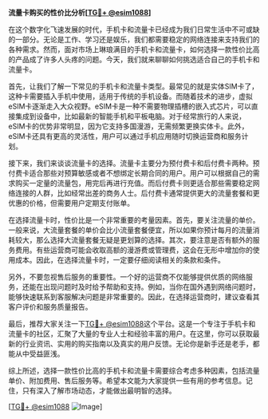 **流量卡购买的性价比分析[[TG💪+ @esim1088](https://t.me/s/esim1088)]**

在这个数字化飞速发展的时代，手机卡和流量卡已经成为我们日常生活中不可或缺的一部分。无论是工作、学习还是娱乐，我们都需要稳定的网络连接来支持我们的各种需求。然而，面对市场上琳琅满目的手机卡和流量卡，如何选择一款性价比高的产品成了许多人头疼的问题。今天，我们就来聊聊如何挑选适合自己的手机卡和流量卡。

首先，让我们了解一下常见的手机卡和流量卡类型。最常见的就是实体SIM卡了，这种卡需要插入手机中使用，适用于传统的手机设备。而随着技术的进步，虚拟eSIM卡逐渐走入大众视野。eSIM卡是一种不需要物理插槽的嵌入式芯片，可以直接集成到设备中，比如最新的智能手机和平板电脑。对于经常旅行的人来说，eSIM卡的优势非常明显，因为它支持多国漫游，无需频繁更换实体卡。此外，eSIM卡还具有更高的灵活性，用户可以通过手机应用随时切换运营商和服务计划。

接下来，我们来谈谈流量卡的选择。流量卡主要分为预付费卡和后付费卡两种。预付费卡适合那些对预算敏感或者不想绑定长期合同的用户。用户可以根据自己的需求购买一定量的流量包，用完后再进行充值。而后付费卡则更适合那些需要稳定网络连接的人群，比如经常出差的商务人士。后付费卡通常提供更大的流量套餐和更优惠的价格，但需要用户定期支付账单。

在选择流量卡时，性价比是一个非常重要的考量因素。首先，要关注流量的单价。一般来说，大流量套餐的单价会比小流量套餐便宜，所以如果你预计每月的流量消耗较大，那么选择大流量套餐无疑是更划算的选择。其次，要注意是否有额外的服务费用。有些运营商可能会收取高额的漫游费或管理费，这会在无形中增加你的使用成本。因此，在选择流量卡时，一定要仔细阅读相关的条款和条件。

另外，不要忽视售后服务的重要性。一个好的运营商不仅能够提供优质的网络服务，还能在出现问题时及时给予帮助和支持。例如，当你在国外遇到网络问题时，能够快速联系到客服解决问题是非常重要的。因此，在选择运营商时，建议查看其客户评价和服务质量报告。

最后，推荐大家关注一下[TG💪+ @esim1088](https://t.me/s/esim1088)这个平台。这是一个专注于手机卡和流量卡的社区，汇聚了大量的专业人士和经验丰富的用户。在这里，你可以获取最新的行业资讯、实用的购买指南以及真实的用户反馈。无论你是新手还是老手，都能从中受益匪浅。

综上所述，选择一款性价比高的手机卡和流量卡需要综合考虑多种因素，包括流量单价、附加费用、售后服务等。希望本文能为大家提供一些有用的参考信息。记住，只有深入了解市场动态，才能做出最明智的选择。

[[TG💪+ @esim1088](https://t.me/s/esim1088) ![Image](https://i.postimg.cc/4NQfJmqS/Snipaste-2025-05-13-00-14-12.png)]